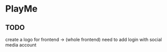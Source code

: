 # PlayMe

## TODO 
 create a logo for frontend -> (whole frontend)
 need to add login with social media account 
